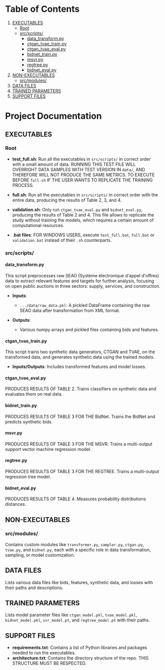 # Table of Contents

1. [EXECUTABLES](#executables)
   - [Root](#root)
   - [src/scripts/](#srcscripts)
     - [data_transform.py](#data_transformpy)
     - [ctgan_tvae_train.py](#ctgan_tvaetrainpy)
     - [ctgan_tvae_eval.py](#ctgan_tvae_evalpy)
     - [bidnet_train.py](#bidnet_trainpy)
     - [msvr.py](#msvrpy)
     - [regtree.py](#regtreepy)
     - [bidnet_eval.py](#bidnet_evalpy)
2. [NON-EXECUTABLES](#non-executables)
   - [src/modules/](#srcmodules)
3. [DATA FILES](#data-files)
4. [TRAINED PARAMETERS](#trained-parameters)
5. [SUPPORT FILES](#support-files)

# Project Documentation

## EXECUTABLES

### Root

- **test_full.sh**: Run all the executables in `src/scripts/` in correct order with a small amount of data. RUNNING THIS TEST FILE WILL OVERRIGHT DATA SAMPLES WITH TEST VERSION IN `data/`, AND THEREFORE WILL NOT PRODUCE THE SAME METRICS. TO EXECUTE BEFORE `full.sh` IF THE USER WANTS TO REPLICATE THE TRAINING PROCESS.

- **full.sh**: Run all the executables in `src/scripts/` in correct order with the entire data, producing the results of Table 2, 3, and 4.

- **validation.sh**: Only run `ctgan_tvae_eval.py` and `bidnet_eval.py`, producing the results of Table 2 and 4. This file allows to replicate the study without training the models, which requires a certain amount of computational resources.

- **.bat files**: FOR WINDOWS USERS, execute `test_full.bat`, `full.bat` or `validation.bat` instead of their `.sh` counterparts.

### src/scripts/

#### data_transform.py

This script preprocesses raw SEAO (Système électronique d'appel d'offres) data to extract relevant features and targets for further analysis, focusing on open public auctions in three sectors: supply, services, and construction.

- **Inputs**:
    - `.../data/raw_data.pkl`: A pickled DataFrame containing the raw SEAO data after transformation from XML format.

- **Outputs**:
    - Various numpy arrays and pickled files containing bids and features.

#### ctgan_tvae_train.py

This script trains two synthetic data generators, CTGAN and TVAE, on the transformed data, and generates synthetic data using the trained models.

- **Inputs/Outputs**: Includes transformed features and model losses.

#### ctgan_tvae_eval.py

PRODUCES RESULTS OF TABLE 2. Trains classifiers on synthetic data and evaluates them on real data.

#### bidnet_train.py

PRODUCES RESULTS OF TABLE 3 FOR THE BidNet. Trains the BidNet and predicts synthetic bids.

#### msvr.py

PRODUCES RESULTS OF TABLE 3 FOR THE MSVR. Trains a multi-output support vector machine regression model.

#### regtree.py

PRODUCES RESULTS OF TABLE 3 FOR THE REGTREE. Trains a multi-output regression tree model.

#### bidnet_eval.py

PRODUCES RESULTS OF TABLE 4. Measures probability distributions distances.

## NON-EXECUTABLES

### src/modules/

Contains custom modules like `transformer.py`, `sampler.py`, `ctgan.py`, `tvae.py`, and `bidnet.py`, each with a specific role in data transformation, sampling, or model customization.

## DATA FILES

Lists various data files like bids, features, synthetic data, and losses with their paths and descriptions.

## TRAINED PARAMETERS

Lists model parameter files like `ctgan_model.pkl`, `tvae_model.pkl`, `bidnet_model.pkl`, `svr_model.pt`, and `regtree_model.pt` with their paths.

## SUPPORT FILES

- **requirements.txt**: Contains a list of Python libraries and packages needed to run the executables.
- **architecture.txt**: Contains the directory structure of the repo. THIS STRUCTURE MUST BE RESPECTED.
